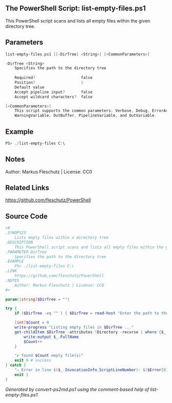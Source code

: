 ## The PowerShell Script: list-empty-files.ps1

This PowerShell script scans and lists all empty files within the given directory tree.

## Parameters
```powershell
list-empty-files.ps1 [[-DirTree] <String>] [<CommonParameters>]

-DirTree <String>
    Specifies the path to the directory tree
    
    Required?                    false
    Position?                    1
    Default value                
    Accept pipeline input?       false
    Accept wildcard characters?  false

[<CommonParameters>]
    This script supports the common parameters: Verbose, Debug, ErrorAction, ErrorVariable, WarningAction, 
    WarningVariable, OutBuffer, PipelineVariable, and OutVariable.
```

## Example
```powershell
PS> ./list-empty-files C:\

```

## Notes
Author: Markus Fleschutz | License: CC0

## Related Links
https://github.com/fleschutz/PowerShell

## Source Code
```powershell
<#
.SYNOPSIS
	Lists empty files within a directory tree
.DESCRIPTION
	This PowerShell script scans and lists all empty files within the given directory tree.
.PARAMETER DirTree
	Specifies the path to the directory tree
.EXAMPLE
	PS> ./list-empty-files C:\
.LINK
	https://github.com/fleschutz/PowerShell
.NOTES
	Author: Markus Fleschutz | License: CC0
#>

param([string]$DirTree = "")

try {
	if ($DirTree -eq "" ) { $DirTree = read-host "Enter the path to the directory tree" }

	[int]$Count = 0
	write-progress "Listing empty files in $DirTree ..."
	get-childItem $DirTree -attributes !Directory -recurse | where {$_.Length -eq 0} | foreach-object {
		write-output $_.FullName
		$Count++
	}

	"✔️ found $Count empty file(s)" 
	exit 0 # success
} catch {
	"⚠️ Error in line $($_.InvocationInfo.ScriptLineNumber): $($Error[0])"
	exit 1
}
```

*Generated by convert-ps2md.ps1 using the comment-based help of list-empty-files.ps1*
